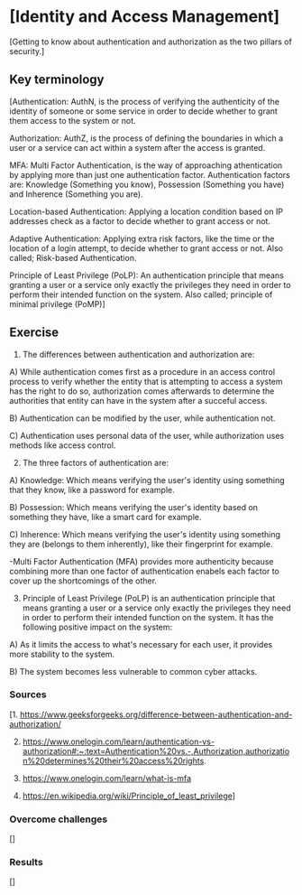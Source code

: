 # [Identity and Access Management]
[Getting to know about authentication and authorization as the two pillars of security.]

## Key terminology
[Authentication: AuthN, is the process of verifying the authenticity of the identity of someone or some service in order to decide whether to grant them access to the system or not.

Authorization: AuthZ, is the process of defining the boundaries in which a user or a service can act within a system after the access is granted.

MFA: Multi Factor Authentication, is the way of approaching athentication by applying more than just one authentication factor. Authentication factors are: Knowledge (Something you know), Possession (Something you have) and Inherence (Something you are).

Location-based Authentication: Applying a location condition based on IP addresses check as a factor to decide whether to grant access or not.

Adaptive Authentication: Applying extra risk factors, like the time or the location of a login attempt, to decide whether to grant access or not. Also called; Risk-based Authentication.

Principle of Least Privilege (PoLP): An authentication principle that means granting a user or a service only exactly the privileges they need in order to perform their intended function on the system. Also called; principle of minimal privilege (PoMP)]

## Exercise
1. The differences between authentication and authorization are:

A) While authentication comes first as a procedure in an access control process to verify whether the entity that is attempting to access a system has the right to do so, authorization comes afterwards to determine the authorities that entity can have in the system after a succeful access.

B) Authentication can be modified by the user, while authentication not.

C) Authentication uses personal data of the user, while authorization uses methods like access control.

2. The three factors of authentication are:

A) Knowledge: Which means verifying the user's identity using something that they know, like a password for example. 

B) Possession: Which means verifying the user's identity based on something they have, like a smart card for example.

C) Inherence: Which means verifying the user's identity using something they are (belongs to them inherently), like their fingerprint for example.

-Multi Factor Authentication (MFA) provides more authenticity because combining more than one factor of authentication enabels each factor to cover up the shortcomings of the other.

3. Principle of Least Privilege (PoLP) is an authentication principle that means granting a user or a service only exactly the privileges they need in order to perform their intended function on the system. It has the following positive impact on the system:

A) As it limits the access to what's necessary for each user, it provides more stability to the system.

B) The system becomes less vulnerable to common cyber attacks.

### Sources
[1. https://www.geeksforgeeks.org/difference-between-authentication-and-authorization/

2. https://www.onelogin.com/learn/authentication-vs-authorization#:~:text=Authentication%20vs.-,Authorization,authorization%20determines%20their%20access%20rights.

3. https://www.onelogin.com/learn/what-is-mfa

4. https://en.wikipedia.org/wiki/Principle_of_least_privilege]

### Overcome challenges
[]

### Results
[]